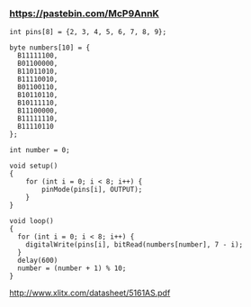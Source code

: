 ### https://pastebin.com/McP9AnnK

```
int pins[8] = {2, 3, 4, 5, 6, 7, 8, 9};

byte numbers[10] = {
  B11111100,
  B01100000,
  B11011010,
  B11110010,
  B01100110,
  B10110110,
  B10111110,
  B11100000,
  B11111110,
  B11110110
};

int number = 0;

void setup()
{
    for (int i = 0; i < 8; i++) {
        pinMode(pins[i], OUTPUT);
    }
}

void loop()
{
  for (int i = 0; i < 8; i++) {
    digitalWrite(pins[i], bitRead(numbers[number], 7 - i);
  }
  delay(600)
  number = (number + 1) % 10;
}
```

http://www.xlitx.com/datasheet/5161AS.pdf
